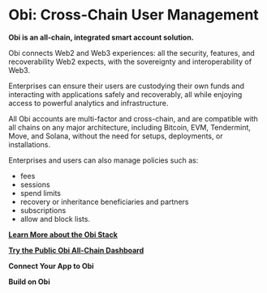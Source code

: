 # Obi: Cross-Chain User Management

**Obi is an all-chain, integrated smart account solution.**

Obi connects Web2 and Web3 experiences: all the security, features, and recoverability Web2 expects, with the sovereignty and interoperability of Web3.

Enterprises can ensure their users are custodying their own funds and interacting with applications safely and recoverably, all while enjoying access to powerful analytics and infrastructure.

All Obi accounts are multi-factor and cross-chain, and are compatible with all chains on any major architecture, including Bitcoin, EVM, Tendermint, Move, and Solana, without the need for setups, deployments, or installations.

Enterprises and users can also manage policies such as:

* fees
* sessions
* spend limits
* recovery or inheritance beneficiaries and partners
* subscriptions
* allow and block lists.

[**Learn More about the Obi Stack**](overview-of-the-obi-suite.md)

[**Try the Public Obi All-Chain Dashboard**](<README (1).md>)

**Connect Your App to Obi**

**Build on Obi**
